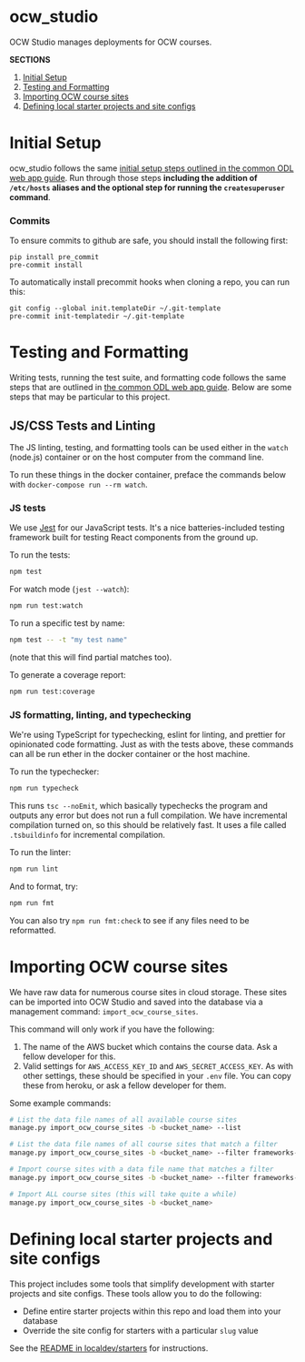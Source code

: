 # ocw_studio
OCW Studio manages deployments for OCW courses.

**SECTIONS**
1. [Initial Setup](#initial-setup)
1. [Testing and Formatting](#testing-and-formatting)
1. [Importing OCW course sites](#importing-ocw-course-sites)
1. [Defining local starter projects and site configs](#defining-local-starter-projects-and-site-configs)


# Initial Setup

ocw_studio follows the same [initial setup steps outlined in the common ODL web app guide](https://github.com/mitodl/handbook/blob/master/common-web-app-guide.md).
Run through those steps **including the addition of `/etc/hosts` aliases and the optional step for running the
`createsuperuser` command**.

### Commits

To ensure commits to github are safe, you should install the following first:
```
pip install pre_commit
pre-commit install
```

To automatically install precommit hooks when cloning a repo, you can run this:
```
git config --global init.templateDir ~/.git-template
pre-commit init-templatedir ~/.git-template
```


# Testing and Formatting

Writing tests, running the test suite, and formatting code follows the same steps that are outlined in [the common ODL web app guide](https://github.com/mitodl/handbook/blob/master/common-web-app-guide.md#testing-and-formatting).
Below are some steps that may be particular to this project.

## JS/CSS Tests and Linting

The JS linting, testing, and formatting tools can be used either in the `watch`
(node.js) container or on the host computer from the command line.

To run these things in the docker container, preface the commands below with
`docker-compose run --rm watch`.

### JS tests

We use [Jest](https://jestjs.io/) for our JavaScript tests. It's a nice batteries-included
testing framework built for testing React components from the ground up.

To run the tests:

```sh
npm test
```

For watch mode (`jest --watch`):

```sh
npm run test:watch
```

To run a specific test by name:

```sh
npm test -- -t "my test name"
```

(note that this will find partial matches too).

To generate a coverage report:

```sh
npm run test:coverage
```

### JS formatting, linting, and typechecking

We're using TypeScript for typechecking, eslint for linting, and prettier for 
opinionated code formatting. Just as with the tests above, these commands can
all be run ether in the docker container or the host machine.

To run the typechecker:

```sh
npm run typecheck
```

This runs `tsc --noEmit`, which basically typechecks the program and outputs
any error but does not run a full compilation. We have incremental compilation
turned on, so this should be relatively fast. It uses a file called
`.tsbuildinfo` for incremental compilation.

To run the linter:

```sh
npm run lint
```

And to format, try:

```sh
npm run fmt
```

You can also try `npm run fmt:check` to see if any files need to be reformatted.


# Importing OCW course sites

We have raw data for numerous course sites in cloud storage. These sites can be imported into OCW Studio and 
saved into the database via a management command: `import_ocw_course_sites`.

This command will only work if you have the following:
1. The name of the AWS bucket which contains the course data. Ask a fellow developer for this.
1. Valid settings for `AWS_ACCESS_KEY_ID` and `AWS_SECRET_ACCESS_KEY`. As with other settings, these should be
   specified in your `.env` file. You can copy these from heroku, or ask a fellow developer for them.

Some example commands:

```bash
# List the data file names of all available course sites
manage.py import_ocw_course_sites -b <bucket_name> --list

# List the data file names of all course sites that match a filter
manage.py import_ocw_course_sites -b <bucket_name> --filter frameworks-of-urban-governance --list 

# Import course sites with a data file name that matches a filter
manage.py import_ocw_course_sites -b <bucket_name> --filter frameworks-of-urban-governance 

# Import ALL course sites (this will take quite a while)
manage.py import_ocw_course_sites -b <bucket_name>
```


# Defining local starter projects and site configs

This project includes some tools that simplify development with starter projects and site configs. These tools allow you to do the following:
- Define entire starter projects within this repo and load them into your database
- Override the site config for starters with a particular `slug` value

See the [README in localdev/starters](localdev/starters/) for instructions.
